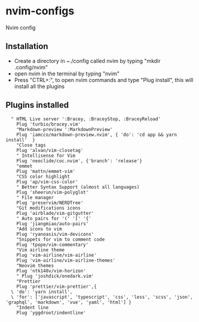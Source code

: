 # nvim-configs
Nvim config

<h2>Installation</h2>

<ul>
  <li>
    Create a directory in ~./config called nvim by typing "mkdir .config/nvim"
  </li>
  <li>
    open nvim in the terminal by typing "nvim"
  </li>
  <li>
    Press "CTRL+:", to open nvim commands and type "Plug install", this will install all the plugins
  </li>
</ul>

<h2> Plugins installed </h2>

``````call plug#begin('~/.config/nvim/autoload/plugged')
  " HTML Live server ':Bracey, :BraceyStop, :BraceyReload'
    Plug 'turbio/bracey.vim'
    "Markdown-preview ':MarkdownPreview'
    Plug 'iamcco/markdown-preview.nvim', { 'do': 'cd app && yarn install'  }
    "Close tags
    Plug 'alvan/vim-closetag'
    " Intellisense for Vim
    Plug 'neoclide/coc.nvim', {'branch': 'release'}
    "emmet
    Plug 'mattn/emmet-vim'
    "CSS color highlight
    Plug 'ap/vim-css-color' 
    " Better Syntax Support (almost all languages)
    Plug 'sheerun/vim-polyglot'
    " File manager
    Plug 'preservim/NERDTree'
    "Git modifications icons
    Plug 'airblade/vim-gitgutter' 
    " Auto pairs for '(' '[' '{'
    Plug 'jiangmiao/auto-pairs'
    "Add icons to vim
    Plug 'ryanoasis/vim-devicons'
    "Snippets for vim to comment code
    Plug 'tpope/vim-commentary'
    "Vim airline theme
    Plug 'vim-airline/vim-airline'
    Plug 'vim-airline/vim-airline-themes'
    "Neovim themes
    Plug 'ntk148v/vim-horizon'
    " Plug 'joshdick/onedark.vim'
    "Prettier
    Plug 'prettier/vim-prettier',{ 
  \ 'do': 'yarn install',
  \ 'for': ['javascript', 'typescript', 'css', 'less', 'scss', 'json', 'graphql', 'markdown', 'vue', 'yaml', 'html'] } 
    "Indent line
    Plug 'yggdroot/indentline'
